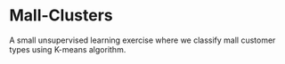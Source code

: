 # Mall-Clusters   

A small unsupervised learning exercise where we classify mall customer types using K-means algorithm.